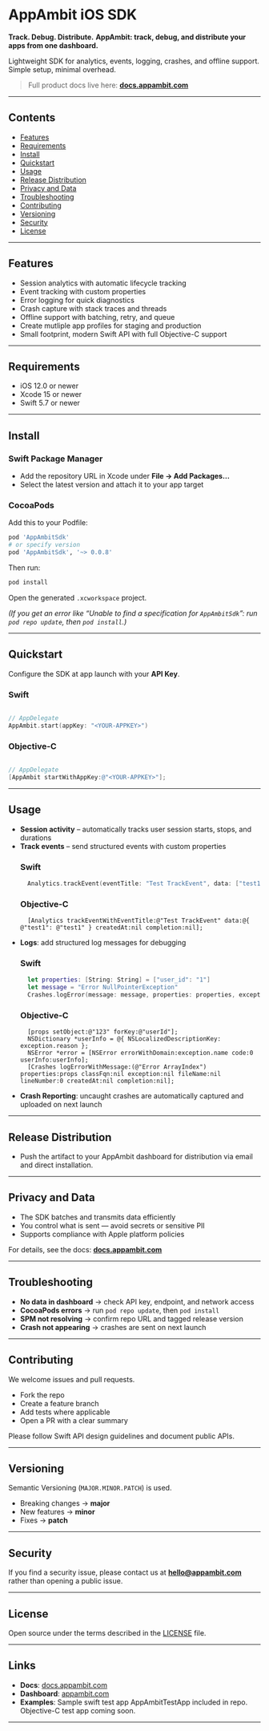 # AppAmbit iOS SDK

**Track. Debug. Distribute.**
**AppAmbit: track, debug, and distribute your apps from one dashboard.**

Lightweight SDK for analytics, events, logging, crashes, and offline support. Simple setup, minimal overhead.

> Full product docs live here: **[docs.appambit.com](https://docs.appambit.com)**

---

## Contents

* [Features](#features)
* [Requirements](#requirements)
* [Install](#install)
* [Quickstart](#quickstart)
* [Usage](#usage)
* [Release Distribution](#release-distribution)
* [Privacy and Data](#privacy-and-data)
* [Troubleshooting](#troubleshooting)
* [Contributing](#contributing)
* [Versioning](#versioning)
* [Security](#security)
* [License](#license)

---

## Features

* Session analytics with automatic lifecycle tracking
* Event tracking with custom properties
* Error logging for quick diagnostics 
* Crash capture with stack traces and threads
* Offline support with batching, retry, and queue
* Create mutliple app profiles for staging and production
* Small footprint, modern Swift API with full Objective-C support

---

## Requirements

* iOS 12.0 or newer
* Xcode 15 or newer
* Swift 5.7 or newer

---

## Install

### Swift Package Manager

* Add the repository URL in Xcode under **File → Add Packages…**
* Select the latest version and attach it to your app target

### CocoaPods

Add this to your Podfile:

```ruby
pod 'AppAmbitSdk'
# or specify version
pod 'AppAmbitSdk', '~> 0.0.8'
```

Then run:

```bash
pod install
```

Open the generated `.xcworkspace` project.

*(If you get an error like “Unable to find a specification for `AppAmbitSdk`”: run `pod repo update`, then `pod install`.)*

---

## Quickstart

Configure the SDK at app launch with your **API Key**.

### Swift

```swift

// AppDelegate
AppAmbit.start(appKey: "<YOUR-APPKEY>")
```

### Objective-C

```objective-c

// AppDelegate
[AppAmbit startWithAppKey:@"<YOUR-APPKEY>"];
```
---

## Usage

* **Session activity** – automatically tracks user session starts, stops, and durations
* **Track events** – send structured events with custom properties
  ### Swift
  ```swift
    Analytics.trackEvent(eventTitle: "Test TrackEvent", data: ["test1":"test1"])
  ```
  ### Objective-C
  ```objetive-c
    [Analytics trackEventWithEventTitle:@"Test TrackEvent" data:@{ @"test1": @"test1" } createdAt:nil completion:nil];
  ```
* **Logs**: add structured log messages for debugging
  ### Swift
  ```swift
    let properties: [String: String] = ["user_id": "1"]
    let message = "Error NullPointerException"
    Crashes.logError(message: message, properties: properties, exception: error)
  ```
  ### Objective-C
  ```objetive-c
    [props setObject:@"123" forKey:@"userId"];
    NSDictionary *userInfo = @{ NSLocalizedDescriptionKey: exception.reason };
    NSError *error = [NSError errorWithDomain:exception.name code:0 userInfo:userInfo];
    [Crashes logErrorWithMessage:(@"Error ArrayIndex") properties:props classFqn:nil exception:nil fileName:nil lineNumber:0 createdAt:nil completion:nil];
  ```
* **Crash Reporting**: uncaught crashes are automatically captured and uploaded on next launch

---

## Release Distribution

* Push the artifact to your AppAmbit dashboard for distribution via email and direct installation.

---

## Privacy and Data

* The SDK batches and transmits data efficiently
* You control what is sent — avoid secrets or sensitive PII
* Supports compliance with Apple platform policies

For details, see the docs: **[docs.appambit.com](https://docs.appambit.com)**

---

## Troubleshooting

* **No data in dashboard** → check API key, endpoint, and network access
* **CocoaPods errors** → run `pod repo update`, then `pod install`
* **SPM not resolving** → confirm repo URL and tagged release version
* **Crash not appearing** → crashes are sent on next launch

---

## Contributing

We welcome issues and pull requests.

* Fork the repo
* Create a feature branch
* Add tests where applicable
* Open a PR with a clear summary

Please follow Swift API design guidelines and document public APIs.

---

## Versioning

Semantic Versioning (`MAJOR.MINOR.PATCH`) is used.

* Breaking changes → **major**
* New features → **minor**
* Fixes → **patch**

---

## Security

If you find a security issue, please contact us at **[hello@appambit.com](mailto:hello@appambit.com)** rather than opening a public issue.

---

## License

Open source under the terms described in the [LICENSE](./LICENSE) file.

---

## Links

* **Docs**: [docs.appambit.com](https://docs.appambit.com)
* **Dashboard**: [appambit.com](https://appambit.com)
* **Examples**: Sample swift test app AppAmbitTestApp included in repo. Objective-C test app coming soon. 

---

